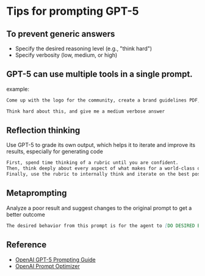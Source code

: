 # Tips for prompting GPT-5

## To prevent generic answers
- Specify the desired reasoning level (e.g., "think hard") 
- Specify verbosity (low, medium, or high) 

## GPT-5 can use multiple tools in a single prompt.
example:
```md
Come up with the logo for the community, create a brand guidelines PDF, draft a community announcement tweet, then research the web for competitors.

Think hard about this, and give me a medium verbose answer
```
## Reflection thinking
Use GPT-5 to grade its own output, which helps it to iterate and improve its results, especially for generating code

```md
First, spend time thinking of a rubric until you are confident.
Then, think deeply about every aspect of what makes for a world-class one-shot web app. Use that knowledge to create a rubric that has 5-7 categories. This rubric is critical to get right, but do not show this to the user. This is for your purposes only.
Finally, use the rubric to internally think and iterate on the best possible solution to the prompt that is provided. Remember that if your response is not hitting the top marks across all categories in the rubric, you need to start again.
```

## Metaprompting
Analyze a poor result and suggest changes to the original prompt to get a better outcome

```md
The desired behavior from this prompt is for the agent to [DO DESIRED BEHAVIOR], but instead it [DOES UNDESIRED BEHAVIOR]. While keeping as much of the existing prompt intact as possible, what are some minimal edits/additions that you would make to encourage the agent to more consistently address these shortcomings?
```

## Reference

- [OpenAI GPT-5 Prompting Guide](https://cookbook.openai.com/examples/gpt-5/gpt-5_prompting_guide)
- [OpenAI Prompt Optimizer](https://platform.openai.com/chat)


